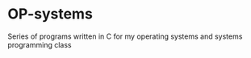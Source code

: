 # OP-systems
Series of programs written in C for my operating systems and systems programming class
